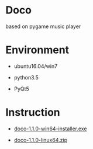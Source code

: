 # Doco
based on pygame music player

# Environment

* ubuntu16.04/win7

* python3.5

* PyQt5


# Instruction

* [doco-1.1.0-win64-installer.exe](https://github.com/cecilpro/Doco/raw/master/installer/doco-installer.exe)

* [doco-1.1.0-linux64.zip](https://github.com/cecilpro/Doco/archive/master.zip)
